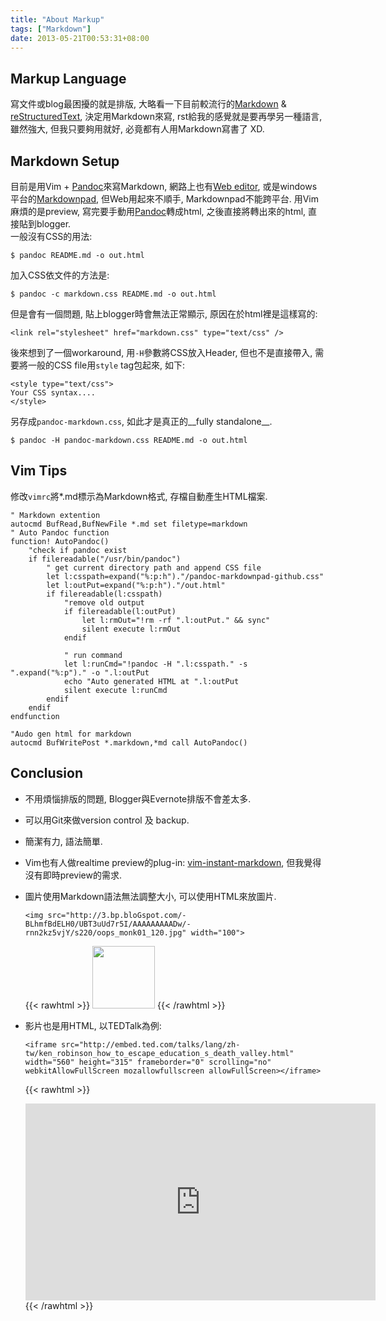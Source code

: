 ```yaml
---
title: "About Markup"
tags: ["Markdown"]
date: 2013-05-21T00:53:31+08:00
---
```


## Markup Language

寫文件或blog最困擾的就是排版, 大略看一下目前較流行的[Markdown][id-md] & [reStructuredText][id-rst], 決定用Markdown來寫, rst給我的感覺就是要再學另一種語言, 雖然強大, 但我只要夠用就好, 必竟都有人用Markdown寫書了 XD.  

[id-md]: http://daringfireball.net/projects/markdown/  
[id-rst]: http://docutils.sourceforge.net/rst.html  

## Markdown Setup

目前是用Vim + [Pandoc][id-pan]來寫Markdown, 網路上也有[Web editor][id-we], 或是windows平台的[Markdownpad][id-dpad], 但Web用起來不順手, Markdownpad不能跨平台. 用Vim麻煩的是preview, 寫完要手動用[Pandoc][id-pan]轉成html, 之後直接將轉出來的html, 直接貼到blogger.  
一般沒有CSS的用法:  

    $ pandoc README.md -o out.html  

加入CSS依文件的方法是:  

    $ pandoc -c markdown.css README.md -o out.html  

但是會有一個問題, 貼上blogger時會無法正常顯示, 原因在於html裡是這樣寫的: 

    <link rel="stylesheet" href="markdown.css" type="text/css" />  

後來想到了一個workaround, 用`-H`參數將CSS放入Header, 但也不是直接帶入, 需要將一般的CSS file用`style` tag包起來, 如下: 

    <style type="text/css">  
    Your CSS syntax....  
    </style>  

另存成`pandoc-markdown.css`, 如此才是真正的__fully standalone__. 

    $ pandoc -H pandoc-markdown.css README.md -o out.html  

[id-pan]: http://johnmacfarlane.net/pandoc/  
[id-we]: http://joncom.be/experiments/markdown-editor/edit/  
[id-dpad]: http://markdownpad.com/  

## Vim Tips

修改`vimrc`將\*.md標示為Markdown格式, 存檔自動產生HTML檔案.  

```vim
" Markdown extention
autocmd BufRead,BufNewFile *.md set filetype=markdown
" Auto Pandoc function
function! AutoPandoc()
    "check if pandoc exist
    if filereadable("/usr/bin/pandoc")
        " get current directory path and append CSS file
        let l:csspath=expand("%:p:h")."/pandoc-markdownpad-github.css"
        let l:outPut=expand("%:p:h")."/out.html"
        if filereadable(l:csspath)
            "remove old output
            if filereadable(l:outPut)
                let l:rmOut="!rm -rf ".l:outPut." && sync"
                silent execute l:rmOut
            endif

            " run command
            let l:runCmd="!pandoc -H ".l:csspath." -s ".expand("%:p")." -o ".l:outPut
            echo "Auto generated HTML at ".l:outPut
            silent execute l:runCmd
        endif
    endif
endfunction

"Audo gen html for markdown
autocmd BufWritePost *.markdown,*md call AutoPandoc()
```

## Conclusion

* 不用煩惱排版的問題, Blogger與Evernote排版不會差太多.
* 可以用Git來做version control 及 backup.
* 簡潔有力, 語法簡單.
* Vim也有人做realtime preview的plug-in: [vim-instant-markdown][], 但我覺得沒有即時preview的需求. 
* 圖片使用Markdown語法無法調整大小, 可以使用HTML來放圖片. 

    `<img src="http://3.bp.bloGspot.com/-BLhmfBdELH0/UBT3uUd7r5I/AAAAAAAAADw/-rnn2kz5vjY/s220/oops_monk01_120.jpg" width="100">`

    {{< rawhtml >}}
    <img src="http://3.bp.blogspot.com/-BLhmfBdELH0/UBT3uUd7r5I/AAAAAAAAADw/-rnn2kz5vjY/s220/oops_monk01_120.jpg" width="100">
    {{< /rawhtml >}}

* 影片也是用HTML, 以TEDTalk為例:  

    `<iframe src="http://embed.ted.com/talks/lang/zh-tw/ken_robinson_how_to_escape_education_s_death_valley.html"`  
    `width="560" height="315" frameborder="0" scrolling="no" `  
    `webkitAllowFullScreen mozallowfullscreen allowFullScreen></iframe>`

    {{< rawhtml >}}
    <iframe src="http://embed.ted.com/talks/lang/zh-tw/ken_robinson_how_to_escape_education_s_death_valley.html"
    width="560" height="315" frameborder="0" scrolling="no"
    webkitAllowFullScreen mozallowfullscreen allowFullScreen></iframe>
    {{< /rawhtml >}}

[vim-instant-markdown]: https://github.com/suan/vim-instant-markdown  

